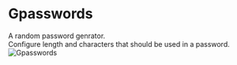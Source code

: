 # Gpasswords
A random password genrator.  
Configure length and characters that should be used in a password.
![Gpasswords](https://github.com/chababer/Gpasswords/assets/97912575/6799c092-5a59-412d-bffb-f5542c0abd0e)
